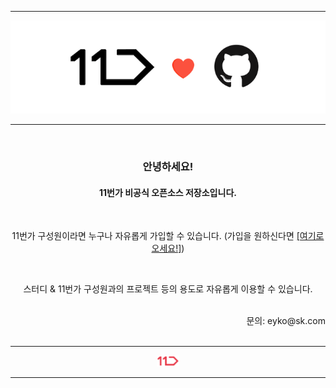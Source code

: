 <hr/>
<p align="center">
  <img src="https://github.com/11st-corp/.github/blob/main/profile/img/banner.png?raw=true" style="border:1px; solid #eaeaea;" width=""/>
</p>
<hr/>
<br />

<div align="center">
<h3> 안녕하세요! </h3>
<h4> 11번가 비공식 오픈소스 저장소입니다. </h4>

<br />

11번가 구성원이라면 누구나 자유롭게 가입할 수 있습니다. (가입을 원하신다면 <a href="https://github.com/11st-corp/.github/issues/1"> [여기로 오세요!]</a>)

<br />

스터디 & 11번가 구성원과의 프로젝트 등의 용도로 자유롭게 이용할 수 있습니다.
</div>

<br />
<div align="right">
문의: eyko@sk.com
</div>
<br />
<hr />
<p align="center">
    <img width="7%" alt="" src="https://github.com/11st-corp/.github/blob/main/profile/img/11st_logo.png?raw=true">
</p>
<hr />
